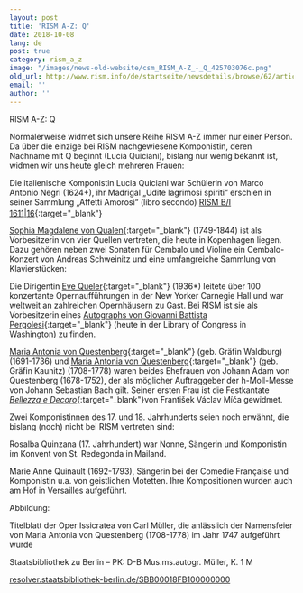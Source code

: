 ```yaml
---
layout: post
title: 'RISM A-Z: Q'
date: 2018-10-08
lang: de
post: true
category: rism_a_z
image: "/images/news-old-website/csm_RISM_A-Z_-_Q_425703076c.png"
old_url: http://www.rism.info/de/startseite/newsdetails/browse/62/article/64/many-qs.html
email: ''
author: ''
---
```



RISM A-Z: Q

Normalerweise widmet sich unsere Reihe RISM A-Z immer nur einer Person. Da über die einzige bei RISM nachgewiesene Komponistin, deren Nachname mit Q beginnt (Lucia Quiciani), bislang nur wenig bekannt ist, widmen wir uns heute gleich mehreren Frauen:

Die italienische Komponistin Lucia Quiciani war Schülerin von Marco Antonio Negri (1624+), ihr Madrigal „Udite lagrimosi spiriti“ erschien in seiner Sammlung „Affetti Amorosi“ (libro secondo) [RISM B/I 1611|16](https://opac.rism.info/search?id=00000990046919&View=rism){:target="_blank"}<sup> </sup>

[Sophia Magdalene von Qualen](https://opac.rism.info/metaopac/perma.do?v=rism&q=-1%3d%22pe30033573%22){:target="_blank"} (1749-1844) ist als Vorbesitzerin von vier Quellen vertreten, die heute in Kopenhagen liegen. Dazu gehören neben zwei Sonaten für Cembalo und Violine ein Cembalo-Konzert von Andreas Schweinitz und eine umfangreiche Sammlung von Klavierstücken:

Die Dirigentin [Eve Queler](http://www.evequeler.com){:target="_blank"} (1936\*) leitete über 100 konzertante Opernaufführungen in der New Yorker Carnegie Hall und war weltweit an zahlreichen Opernhäusern zu Gast. Bei RISM ist sie als Vorbesitzerin eines [Autographs von Giovanni Battista Pergolesi](https://opac.rism.info/metaopac/perma.do?v=rism&q=-1%3d%22pe30033136%22){:target="_blank"} (heute in der Library of Congress in Washington) zu finden.

[Maria Antonia von Questenberg](https://opac.rism.info/metaopac/perma.do?v=rism&q=-1%3d%22pe20002048%22){:target="_blank"} (geb. Gräfin Waldburg) (1691-1736) und [Maria Antonia von Questenberg](https://opac.rism.info/metaopac/perma.do?v=rism&q=-1%3d%22pe20002157%22){:target="_blank"} (geb. Gräfin Kaunitz) (1708-1778) waren beides Ehefrauen von Johann Adam von Questenberg (1678-1752), der als möglicher Auftraggeber der h-Moll-Messe von Johann Sebastian Bach gilt. Seiner ersten Frau ist die Festkantate [_Bellezza e Decoro_](https://opac.rism.info/search?id=464111278&View=rism){:target="_blank"}von František Václav Míča gewidmet.

Zwei Komponistinnen des 17. und 18. Jahrhunderts seien noch erwähnt, die bislang (noch) nicht bei RISM vertreten sind:

Rosalba Quinzana (17. Jahrhundert) war Nonne, Sängerin und Komponistin im Konvent von St. Redegonda in Mailand.

Marie Anne Quinault (1692-1793), Sängerin bei der Comedie Française und Komponistin u.a. von geistlichen Motetten. Ihre Kompositionen wurden auch am Hof in Versailles aufgeführt.

Abbildung:

Titelblatt der Oper Issicratea von Carl Müller, die anlässlich der Namensfeier von Maria Antonia von Questenberg (1708-1778) im Jahr 1747 aufgeführt wurde

Staatsbibliothek zu Berlin – PK: D-B Mus.ms.autogr. Müller, K. 1 M

[resolver.staatsbibliothek-berlin.de/SBB00018FB100000000](http://resolver.staatsbibliothek-berlin.de/SBB00018FB100000000)

